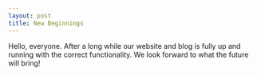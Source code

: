 ```yaml
---
layout: post
title: New Beginnings
---
```


<p>Hello, everyone. After a long while our website and blog is fully up and running with the correct functionality. We look forward to what the future will bring!</p>
